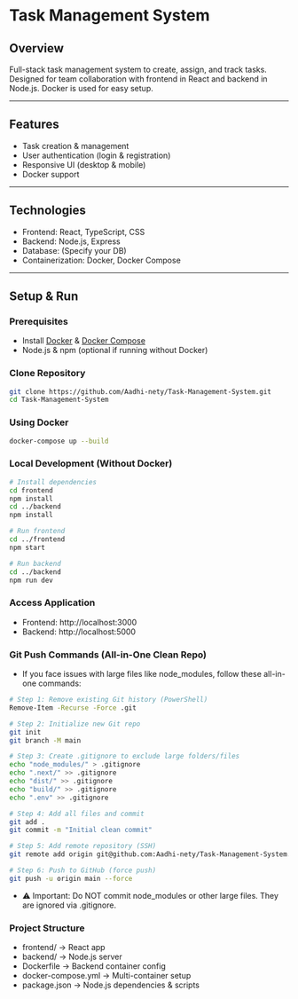 # Task Management System

## Overview
Full-stack task management system to create, assign, and track tasks. Designed for team collaboration with frontend in React and backend in Node.js. Docker is used for easy setup.

---

## Features
- Task creation & management  
- User authentication (login & registration)  
- Responsive UI (desktop & mobile)  
- Docker support  

---

## Technologies
- Frontend: React, TypeScript, CSS  
- Backend: Node.js, Express  
- Database: (Specify your DB)  
- Containerization: Docker, Docker Compose  

---

## Setup & Run

### Prerequisites
- Install [Docker](https://www.docker.com/) & [Docker Compose](https://docs.docker.com/compose/install/)  
- Node.js & npm (optional if running without Docker)  

### Clone Repository
```bash
git clone https://github.com/Aadhi-nety/Task-Management-System.git
cd Task-Management-System
````
### Using Docker
````bash
docker-compose up --build
````
### Local Development (Without Docker)
````bash
# Install dependencies
cd frontend
npm install
cd ../backend
npm install

# Run frontend
cd ../frontend
npm start

# Run backend
cd ../backend
npm run dev
````
### Access Application
- Frontend: http://localhost:3000
- Backend: http://localhost:5000

### Git Push Commands (All-in-One Clean Repo)
- If you face issues with large files like node_modules, follow these all-in-one commands:
````bash
# Step 1: Remove existing Git history (PowerShell)
Remove-Item -Recurse -Force .git

# Step 2: Initialize new Git repo
git init
git branch -M main

# Step 3: Create .gitignore to exclude large folders/files
echo "node_modules/" > .gitignore
echo ".next/" >> .gitignore
echo "dist/" >> .gitignore
echo "build/" >> .gitignore
echo ".env" >> .gitignore

# Step 4: Add all files and commit
git add .
git commit -m "Initial clean commit"

# Step 5: Add remote repository (SSH)
git remote add origin git@github.com:Aadhi-nety/Task-Management-System.git

# Step 6: Push to GitHub (force push)
git push -u origin main --force
````
- ⚠️ Important: Do NOT commit node_modules or other large files. They are ignored via .gitignore.
### Project Structure
- frontend/ → React app
- backend/ → Node.js server
- Dockerfile → Backend container config
- docker-compose.yml → Multi-container setup
- package.json → Node.js dependencies & scripts
